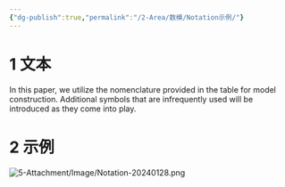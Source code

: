 ```yaml
---
{"dg-publish":true,"permalink":"/2-Area/数模/Notation示例/"}
---
```


# 1 文本
In this paper, we utilize the nomenclature provided in the table for model construction. Additional symbols that are infrequently used will be introduced as they come into play.

# 2 示例
![5-Attachment/Image/Notation-20240128.png](/img/user/5-Attachment/Image/Notation-20240128.png)
